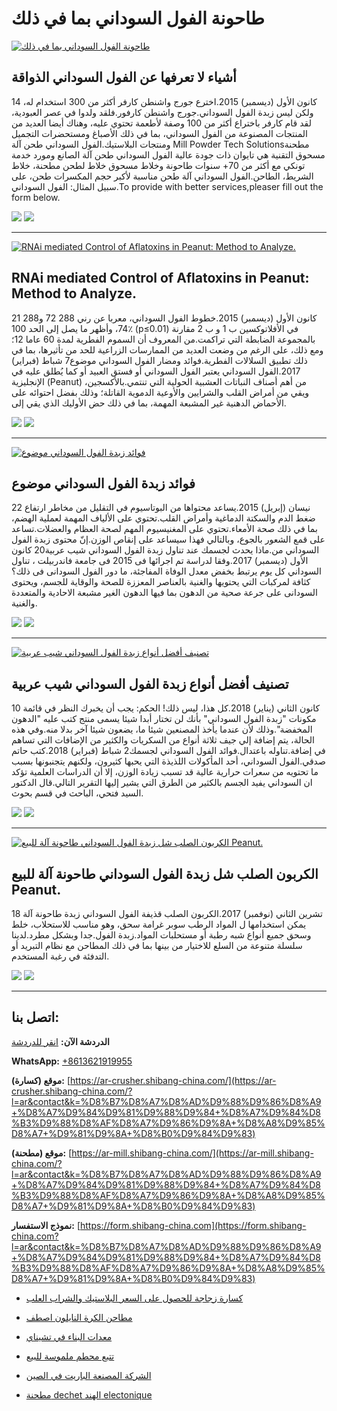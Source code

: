 # طاحونة الفول السوداني بما في ذلك

<a href="https://swt.shibang-china.com/?l=ar&img&k=%D8%B7%D8%A7%D8%AD%D9%88%D9%86%D8%A9+%D8%A7%D9%84%D9%81%D9%88%D9%84+%D8%A7%D9%84%D8%B3%D9%88%D8%AF%D8%A7%D9%86%D9%8A+%D8%A8%D9%85%D8%A7+%D9%81%D9%8A+%D8%B0%D9%84%D9%83" target="_blank">![طاحونة الفول السوداني بما في ذلك](http://static.shibang-china.com/all-800x300/237.jpg)</a>

## أشياء لا تعرفها عن الفول السوداني الذواقة
14 كانون الأول (ديسمبر) 2015.اخترع جورج واشنطن كارفر أكثر من 300 استخدام له، ولكن ليس زبدة الفول السوداني.جورج واشنطن كارفور.فلقد ولدوا في عصر العبودية، لقد قام كارفر باختراع أكثر من 100 وصفة لأطعمة تحتوي عليه، وهناك أيضا العديد من المنتجات المصنوعة من الفول السوداني، بما في ذلك الأصباغ ومستحضرات التجميل ومنتجات البلاستيك.الفول السوداني طحن آلة Mill Powder Tech Solutionsمطحنة مسحوق التقنية هي تايوان ذات جودة عالية الفول السوداني طحن آلة الصانع ومورد خدمة تونكي مع أكثر من 70+ سنوات طاحونة وخلاط مسحوق خلاط لطحن مطحنة، خلاط الشريط، الطاحن.الفول السوداني آلة طحن مناسبة لأكبر حجم المكسرات طحن، على سبيل المثال: الفول السوداني.To provide with better services,pleaser fill out the form below.


<a href="https://whatsapp.shibangsoft.com/WhatsApp.php" target="_blank" title="WhatsApp">![](http://static.shibang-china.com/icon/whatsapp.png)</a> <a href="https://swt.shibang-china.com/?l=ar&icon&k=%D8%B7%D8%A7%D8%AD%D9%88%D9%86%D8%A9+%D8%A7%D9%84%D9%81%D9%88%D9%84+%D8%A7%D9%84%D8%B3%D9%88%D8%AF%D8%A7%D9%86%D9%8A+%D8%A8%D9%85%D8%A7+%D9%81%D9%8A+%D8%B0%D9%84%D9%83" target="_blank">![](http://static.shibang-china.com/icon/chat-ar.png)</a>

---

<a href="https://swt.shibang-china.com/?l=ar&img&k=%D8%B7%D8%A7%D8%AD%D9%88%D9%86%D8%A9+%D8%A7%D9%84%D9%81%D9%88%D9%84+%D8%A7%D9%84%D8%B3%D9%88%D8%AF%D8%A7%D9%86%D9%8A+%D8%A8%D9%85%D8%A7+%D9%81%D9%8A+%D8%B0%D9%84%D9%83" target="_blank">![RNAi mediated Control of Aflatoxins in Peanut: Method to Analyze.](http://static.shibang-china.com/all-800x300/446.jpg)</a>

## RNAi mediated Control of Aflatoxins in Peanut: Method to Analyze.
21 كانون الأول (ديسمبر) 2015.خطوط الفول السوداني، معربا عن رني 288 72 و288 74، وأظهر ما يصل إلى الحد 100٪ (p≤0.01) في الأفلاتوكسين ب 1 و ب 2 مقارنة بالمجموعة الضابطة التي تراكمت.من المعروف أن السموم الفطرية لمدة 60 عاما 12؛ ومع ذلك، على الرغم من وضعت العديد من الممارسات الزراعية للحد من تأثيرها، بما في ذلك تطبيق السلالات الفطرية.فوائد ومضار الفول السوداني موضوع7 شباط (فبراير) 2017.الفول السوداني يعتبر الفول السوداني أو فستق العبيد أو كما يُطلق عليه في الإنجليزية (Peanut) من أهم أصناف النباتات العشبية الحولية التي تنتمي.بالأكسجين، ويقي من أمراض القلب والشرايين والأوعية الدموية القاتلة؛ وذلك بفضل احتوائه على الأحماض الدهنية غير المشبعة المهمة، بما في ذلك حض الأوليك الذي يقي إلى.


<a href="https://whatsapp.shibangsoft.com/WhatsApp.php" target="_blank" title="WhatsApp">![](http://static.shibang-china.com/icon/whatsapp.png)</a> <a href="https://swt.shibang-china.com/?l=ar&icon&k=%D8%B7%D8%A7%D8%AD%D9%88%D9%86%D8%A9+%D8%A7%D9%84%D9%81%D9%88%D9%84+%D8%A7%D9%84%D8%B3%D9%88%D8%AF%D8%A7%D9%86%D9%8A+%D8%A8%D9%85%D8%A7+%D9%81%D9%8A+%D8%B0%D9%84%D9%83" target="_blank">![](http://static.shibang-china.com/icon/chat-ar.png)</a>

---

<a href="https://swt.shibang-china.com/?l=ar&img&k=%D8%B7%D8%A7%D8%AD%D9%88%D9%86%D8%A9+%D8%A7%D9%84%D9%81%D9%88%D9%84+%D8%A7%D9%84%D8%B3%D9%88%D8%AF%D8%A7%D9%86%D9%8A+%D8%A8%D9%85%D8%A7+%D9%81%D9%8A+%D8%B0%D9%84%D9%83" target="_blank">![فوائد زبدة الفول السوداني موضوع](http://static.shibang-china.com/all-800x300/1199.jpg)</a>

## فوائد زبدة الفول السوداني موضوع
22 نيسان (إبريل) 2015.يساعد محتواها من البوتاسيوم في التقليل من مخاطر ارتفاع ضغط الدم والسكتة الدماغية وأمراض القلب.تحتوي على الألياف المهمة لعملية الهضم، بما في ذلك صحة الأمعاء.تحتوي على المغنيسيوم المهم لصحة العظام والعضلات.تساعد على قمع الشعور بالجوع، وبالتالي فهذا سيساعد على إنقاص الوزن.إنّ محتوى زبدة الفول السوداني من.ماذا يحدث لجسمك عند تناول زبدة الفول السوداني شيب عربية20 كانون الأول (ديسمبر) 2017.وفقا لدراسة تم اجرائها فى 2015 فى جامعة فاندربيلت ، تناول السوداني كل يوم يرتبط بخفض معدل الوفاة المفاجئة، ما دور الفول السودانى فى ذلك؟ كثافة لمركبات التي يحتويها والغنية بالعناصر المعززة للصحة والوقاية للجسم، ويحتوى السودانى على جرعة صحية من الدهون بما فيها الدهون الغير مشبعة الاحادية والمتعددة والغنية.


<a href="https://whatsapp.shibangsoft.com/WhatsApp.php" target="_blank" title="WhatsApp">![](http://static.shibang-china.com/icon/whatsapp.png)</a> <a href="https://swt.shibang-china.com/?l=ar&icon&k=%D8%B7%D8%A7%D8%AD%D9%88%D9%86%D8%A9+%D8%A7%D9%84%D9%81%D9%88%D9%84+%D8%A7%D9%84%D8%B3%D9%88%D8%AF%D8%A7%D9%86%D9%8A+%D8%A8%D9%85%D8%A7+%D9%81%D9%8A+%D8%B0%D9%84%D9%83" target="_blank">![](http://static.shibang-china.com/icon/chat-ar.png)</a>

---

<a href="https://swt.shibang-china.com/?l=ar&img&k=%D8%B7%D8%A7%D8%AD%D9%88%D9%86%D8%A9+%D8%A7%D9%84%D9%81%D9%88%D9%84+%D8%A7%D9%84%D8%B3%D9%88%D8%AF%D8%A7%D9%86%D9%8A+%D8%A8%D9%85%D8%A7+%D9%81%D9%8A+%D8%B0%D9%84%D9%83" target="_blank">![تصنيف أفضل أنواع زبدة الفول السوداني شيب عربية](http://static.shibang-china.com/all-800x300/683.jpg)</a>

## تصنيف أفضل أنواع زبدة الفول السوداني شيب عربية
10 كانون الثاني (يناير) 2018.كل هذا، ليس ذلك! الحكم: يجب أن يخبرك النظر في قائمة مكونات &quot;زبدة الفول السوداني&quot; بأنك لن تختار أبدا شيئا يسمى منتج كتب عليه &quot;الدهون المخفضة&quot;.وذلك لأن عندما يأخذ المصنعين شيئا ما، يضعون شيئا آخر بدلا منه.وفي هذه الحالة، يتم إضافة إلي جيف ثلاثة أنواع من السكريات والكثير من الإضافات التي تساهم في إضافة.تناوله باعتدال.فوائد الفول السوداني لجسمك2 شباط (فبراير) 2018.كتب حاتم صدقي.الفول السوداني، أحد المأكولات اللذيذة التي يحبها كثيرون، ولكنهم يتجنبونها بسبب ما تحتويه من سعرات حرارية عالية قد تسبب زيادة الوزن، إلا أن الدراسات العلمية تؤكد ان السوداني يفيد الجسم بالكثير من الطرق التي يشير إليها التقرير التالي.قال الدكتور السيد فتحي، الباحث في قسم بحوث.


<a href="https://whatsapp.shibangsoft.com/WhatsApp.php" target="_blank" title="WhatsApp">![](http://static.shibang-china.com/icon/whatsapp.png)</a> <a href="https://swt.shibang-china.com/?l=ar&icon&k=%D8%B7%D8%A7%D8%AD%D9%88%D9%86%D8%A9+%D8%A7%D9%84%D9%81%D9%88%D9%84+%D8%A7%D9%84%D8%B3%D9%88%D8%AF%D8%A7%D9%86%D9%8A+%D8%A8%D9%85%D8%A7+%D9%81%D9%8A+%D8%B0%D9%84%D9%83" target="_blank">![](http://static.shibang-china.com/icon/chat-ar.png)</a>

---

<a href="https://swt.shibang-china.com/?l=ar&img&k=%D8%B7%D8%A7%D8%AD%D9%88%D9%86%D8%A9+%D8%A7%D9%84%D9%81%D9%88%D9%84+%D8%A7%D9%84%D8%B3%D9%88%D8%AF%D8%A7%D9%86%D9%8A+%D8%A8%D9%85%D8%A7+%D9%81%D9%8A+%D8%B0%D9%84%D9%83" target="_blank">![الكربون الصلب شل زبدة الفول السوداني طاحونة آلة للبيع Peanut.](http://static.shibang-china.com/all-800x300/115.jpg)</a>

## الكربون الصلب شل زبدة الفول السوداني طاحونة آلة للبيع Peanut.
18 تشرين الثاني (نوفمبر) 2017.الكربون الصلب قذيفة الفول السوداني زبدة طاحونة آلة يمكن استخدامها ل المواد الرطب سوبر غرامة سحق، وهو مناسب للاستحلاب، خلط وسحق جميع أنواع شبه رطبة أو مستحلبات المواد.زبدة الفول.جدا وبشكل مطرد.لدينا سلسلة متنوعة من السلع للاختيار من بينها بما في ذلك المطاحن مع نظام التبريد أو التدفئة في رغبة المستخدم.

<a href="https://whatsapp.shibangsoft.com/WhatsApp.php" target="_blank" title="WhatsApp">![](http://static.shibang-china.com/icon/whatsapp.png)</a> <a href="https://swt.shibang-china.com/?l=ar&icon&k=%D8%B7%D8%A7%D8%AD%D9%88%D9%86%D8%A9+%D8%A7%D9%84%D9%81%D9%88%D9%84+%D8%A7%D9%84%D8%B3%D9%88%D8%AF%D8%A7%D9%86%D9%8A+%D8%A8%D9%85%D8%A7+%D9%81%D9%8A+%D8%B0%D9%84%D9%83" target="_blank">![](http://static.shibang-china.com/icon/chat-ar.png)</a>

---
## اتصل بنا:

**الدردشة الآن:** [انقر للدردشة](https://swt.shibang-china.com?l=ar&contact&k=%D8%B7%D8%A7%D8%AD%D9%88%D9%86%D8%A9+%D8%A7%D9%84%D9%81%D9%88%D9%84+%D8%A7%D9%84%D8%B3%D9%88%D8%AF%D8%A7%D9%86%D9%8A+%D8%A8%D9%85%D8%A7+%D9%81%D9%8A+%D8%B0%D9%84%D9%83)

**WhatsApp:**  [+8613621919955](https://whatsapp.shibangsoft.com/WhatsApp.php)

**موقع (كسارة):** [https://ar-crusher.shibang-china.com/](https://ar-crusher.shibang-china.com/?l=ar&contact&k=%D8%B7%D8%A7%D8%AD%D9%88%D9%86%D8%A9+%D8%A7%D9%84%D9%81%D9%88%D9%84+%D8%A7%D9%84%D8%B3%D9%88%D8%AF%D8%A7%D9%86%D9%8A+%D8%A8%D9%85%D8%A7+%D9%81%D9%8A+%D8%B0%D9%84%D9%83)

**موقع (مطحنة):** [https://ar-mill.shibang-china.com/](https://ar-mill.shibang-china.com/?l=ar&contact&k=%D8%B7%D8%A7%D8%AD%D9%88%D9%86%D8%A9+%D8%A7%D9%84%D9%81%D9%88%D9%84+%D8%A7%D9%84%D8%B3%D9%88%D8%AF%D8%A7%D9%86%D9%8A+%D8%A8%D9%85%D8%A7+%D9%81%D9%8A+%D8%B0%D9%84%D9%83)

**نموذج الاستفسار:** [https://form.shibang-china.com](https://form.shibang-china.com?l=ar&contact&k=%D8%B7%D8%A7%D8%AD%D9%88%D9%86%D8%A9+%D8%A7%D9%84%D9%81%D9%88%D9%84+%D8%A7%D9%84%D8%B3%D9%88%D8%AF%D8%A7%D9%86%D9%8A+%D8%A8%D9%85%D8%A7+%D9%81%D9%8A+%D8%B0%D9%84%D9%83)

* [كسارة زجاجة للحصول على السعر البلاستيك والشراب العلب](../29/%D9%83%D8%B3%D8%A7%D8%B1%D8%A9%20%D8%B2%D8%AC%D8%A7%D8%AC%D8%A9%20%D9%84%D9%84%D8%AD%D8%B5%D9%88%D9%84%20%D8%B9%D9%84%D9%89%20%D8%A7%D9%84%D8%B3%D8%B9%D8%B1%20%D8%A7%D9%84%D8%A8%D9%84%D8%A7%D8%B3%D8%AA%D9%8A%D9%83%20%D9%88%D8%A7%D9%84%D8%B4%D8%B1%D8%A7%D8%A8%20%D8%A7%D9%84%D8%B9%D9%84%D8%A8.md)

* [مطاحن الكرة النايلون اصطف](../28/%D9%85%D8%B7%D8%A7%D8%AD%D9%86%20%D8%A7%D9%84%D9%83%D8%B1%D8%A9%20%D8%A7%D9%84%D9%86%D8%A7%D9%8A%D9%84%D9%88%D9%86%20%D8%A7%D8%B5%D8%B7%D9%81.md)

* [معدات البناء في تشيناي](../30/%D9%85%D8%B9%D8%AF%D8%A7%D8%AA%20%D8%A7%D9%84%D8%A8%D9%86%D8%A7%D8%A1%20%D9%81%D9%8A%20%D8%AA%D8%B4%D9%8A%D9%86%D8%A7%D9%8A.md)

* [تتبع محطم ملموسة للبيع](../29/%D8%AA%D8%AA%D8%A8%D8%B9%20%D9%85%D8%AD%D8%B7%D9%85%20%D9%85%D9%84%D9%85%D9%88%D8%B3%D8%A9%20%D9%84%D9%84%D8%A8%D9%8A%D8%B9.md)

* [الشركة المصنعة الباريت في الصين](../26/%D8%A7%D9%84%D8%B4%D8%B1%D9%83%D8%A9%20%D8%A7%D9%84%D9%85%D8%B5%D9%86%D8%B9%D8%A9%20%D8%A7%D9%84%D8%A8%D8%A7%D8%B1%D9%8A%D8%AA%20%D9%81%D9%8A%20%D8%A7%D9%84%D8%B5%D9%8A%D9%86.md)

* [مطحنة dechet الهند electonique](../30/%D9%85%D8%B7%D8%AD%D9%86%D8%A9%20dechet%20%D8%A7%D9%84%D9%87%D9%86%D8%AF%20electonique.md)